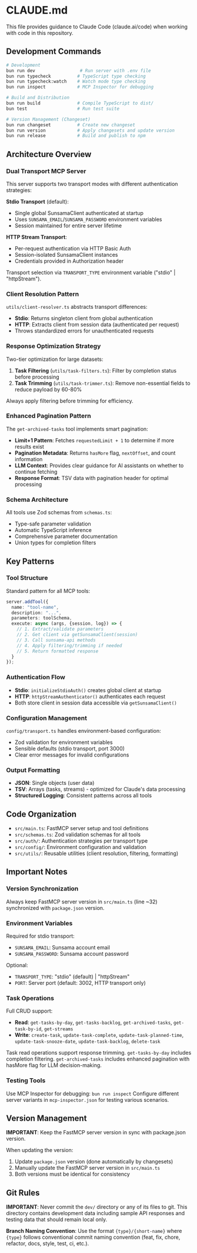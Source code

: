# CLAUDE.md

This file provides guidance to Claude Code (claude.ai/code) when working with code in this repository.

## Development Commands

```bash
# Development
bun run dev                 # Run server with .env file
bun run typecheck          # TypeScript type checking
bun run typecheck:watch    # Watch mode type checking
bun run inspect            # MCP Inspector for debugging

# Build and Distribution
bun run build              # Compile TypeScript to dist/
bun test                   # Run test suite

# Version Management (Changeset)
bun run changeset          # Create new changeset
bun run version            # Apply changesets and update version
bun run release            # Build and publish to npm
```

## Architecture Overview

### Dual Transport MCP Server
This server supports two transport modes with different authentication strategies:

**Stdio Transport** (default):
- Single global SunsamaClient authenticated at startup
- Uses `SUNSAMA_EMAIL`/`SUNSAMA_PASSWORD` environment variables
- Session maintained for entire server lifetime

**HTTP Stream Transport**:
- Per-request authentication via HTTP Basic Auth
- Session-isolated SunsamaClient instances
- Credentials provided in Authorization header

Transport selection via `TRANSPORT_TYPE` environment variable ("stdio" | "httpStream").

### Client Resolution Pattern
`utils/client-resolver.ts` abstracts transport differences:
- **Stdio**: Returns singleton client from global authentication
- **HTTP**: Extracts client from session data (authenticated per request)
- Throws standardized errors for unauthenticated requests

### Response Optimization Strategy
Two-tier optimization for large datasets:

1. **Task Filtering** (`utils/task-filters.ts`): Filter by completion status before processing
2. **Task Trimming** (`utils/task-trimmer.ts`): Remove non-essential fields to reduce payload by 60-80%

Always apply filtering before trimming for efficiency.

### Enhanced Pagination Pattern
The `get-archived-tasks` tool implements smart pagination:

- **Limit+1 Pattern**: Fetches `requestedLimit + 1` to determine if more results exist
- **Pagination Metadata**: Returns `hasMore` flag, `nextOffset`, and count information
- **LLM Context**: Provides clear guidance for AI assistants on whether to continue fetching
- **Response Format**: TSV data with pagination header for optimal processing

### Schema Architecture
All tools use Zod schemas from `schemas.ts`:
- Type-safe parameter validation
- Automatic TypeScript inference
- Comprehensive parameter documentation
- Union types for completion filters

## Key Patterns

### Tool Structure
Standard pattern for all MCP tools:
```typescript
server.addTool({
  name: "tool-name",
  description: "...",
  parameters: toolSchema,
  execute: async (args, {session, log}) => {
    // 1. Extract/validate parameters
    // 2. Get client via getSunsamaClient(session)
    // 3. Call sunsama-api methods
    // 4. Apply filtering/trimming if needed
    // 5. Return formatted response
  }
});
```

### Authentication Flow
- **Stdio**: `initializeStdioAuth()` creates global client at startup
- **HTTP**: `httpStreamAuthenticator()` authenticates each request
- Both store client in session data accessible via `getSunsamaClient()`

### Configuration Management
`config/transport.ts` handles environment-based configuration:
- Zod validation for environment variables
- Sensible defaults (stdio transport, port 3000)
- Clear error messages for invalid configurations

### Output Formatting
- **JSON**: Single objects (user data)
- **TSV**: Arrays (tasks, streams) - optimized for Claude's data processing
- **Structured Logging**: Consistent patterns across all tools

## Code Organization

- `src/main.ts`: FastMCP server setup and tool definitions
- `src/schemas.ts`: Zod validation schemas for all tools
- `src/auth/`: Authentication strategies per transport type
- `src/config/`: Environment configuration and validation
- `src/utils/`: Reusable utilities (client resolution, filtering, formatting)

## Important Notes

### Version Synchronization
Always keep FastMCP server version in `src/main.ts` (line ~32) synchronized with `package.json` version.

### Environment Variables
Required for stdio transport:
- `SUNSAMA_EMAIL`: Sunsama account email
- `SUNSAMA_PASSWORD`: Sunsama account password

Optional:
- `TRANSPORT_TYPE`: "stdio" (default) | "httpStream"
- `PORT`: Server port (default: 3002, HTTP transport only)

### Task Operations
Full CRUD support:
- **Read**: `get-tasks-by-day`, `get-tasks-backlog`, `get-archived-tasks`, `get-task-by-id`, `get-streams`
- **Write**: `create-task`, `update-task-complete`, `update-task-planned-time`, `update-task-snooze-date`, `update-task-backlog`, `delete-task`

Task read operations support response trimming. `get-tasks-by-day` includes completion filtering. `get-archived-tasks` includes enhanced pagination with hasMore flag for LLM decision-making.

### Testing Tools
Use MCP Inspector for debugging: `bun run inspect`
Configure different server variants in `mcp-inspector.json` for testing various scenarios.

## Version Management

**IMPORTANT**: Keep the FastMCP server version in sync with package.json version.

When updating the version:
1. Update `package.json` version (done automatically by changesets)
2. Manually update the FastMCP server version in `src/main.ts`
3. Both versions must be identical for consistency

## Git Rules

**IMPORTANT**: Never commit the `dev/` directory or any of its files to git. This directory contains development data including sample API responses and testing data that should remain local only.

**Branch Naming Convention**: Use the format `{type}/{short-name}` where `{type}` follows conventional commit naming convention (feat, fix, chore, refactor, docs, style, test, ci, etc.).